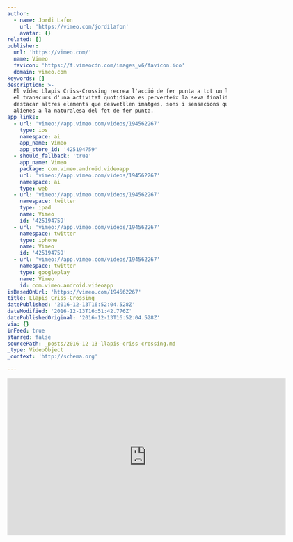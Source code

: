```yaml
---
author:
  - name: Jordi Lafon
    url: 'https://vimeo.com/jordilafon'
    avatar: {}
related: []
publisher:
  url: 'https://vimeo.com/'
  name: Vimeo
  favicon: 'https://f.vimeocdn.com/images_v6/favicon.ico'
  domain: vimeo.com
keywords: []
description: >-
  El vídeo Llapis Criss-Crossing recrea l'acció de fer punta a tot un llapis. En
  el transcurs d'una activitat quotidiana es perverteix la seva finalitat per
  destacar altres elements que desvetllen imatges, sons i sensacions quasi
  alienes a la naturalesa del fet de fer punta.
app_links:
  - url: 'vimeo://app.vimeo.com/videos/194562267'
    type: ios
    namespace: ai
    app_name: Vimeo
    app_store_id: '425194759'
  - should_fallback: 'true'
    app_name: Vimeo
    package: com.vimeo.android.videoapp
    url: 'vimeo://app.vimeo.com/videos/194562267'
    namespace: ai
    type: web
  - url: 'vimeo://app.vimeo.com/videos/194562267'
    namespace: twitter
    type: ipad
    name: Vimeo
    id: '425194759'
  - url: 'vimeo://app.vimeo.com/videos/194562267'
    namespace: twitter
    type: iphone
    name: Vimeo
    id: '425194759'
  - url: 'vimeo://app.vimeo.com/videos/194562267'
    namespace: twitter
    type: googleplay
    name: Vimeo
    id: com.vimeo.android.videoapp
isBasedOnUrl: 'https://vimeo.com/194562267'
title: Llapis Criss-Crossing
datePublished: '2016-12-13T16:52:04.528Z'
dateModified: '2016-12-13T16:51:42.776Z'
datePublishedOriginal: '2016-12-13T16:52:04.528Z'
via: {}
inFeed: true
starred: false
sourcePath: _posts/2016-12-13-llapis-criss-crossing.md
_type: VideoObject
_context: 'http://schema.org'

---
```

<iframe src="https://cdn.embedly.com/widgets/media.html?src=https%3A%2F%2Fplayer.vimeo.com%2Fvideo%2F194562267&amp;url=https%3A%2F%2Fvimeo.com%2F194562267&amp;image=https%3A%2F%2Fi.vimeocdn.com%2Fvideo%2F606638998_640.jpg&amp;key=b7d04c9b404c499eba89ee7072e1c4f7&amp;type=text%2Fhtml&amp;schema=vimeo" width="640" height="360" scrolling="no" frameborder="0" allowfullscreen="" style=""></iframe>